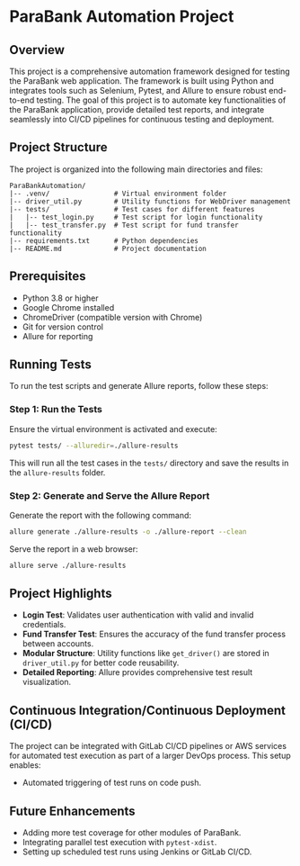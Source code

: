 # ParaBank Automation Project

## Overview
This project is a comprehensive automation framework designed for testing the ParaBank web application. The framework is built using Python and integrates tools such as Selenium, Pytest, and Allure to ensure robust end-to-end testing. The goal of this project is to automate key functionalities of the ParaBank application, provide detailed test reports, and integrate seamlessly into CI/CD pipelines for continuous testing and deployment.

## Project Structure
The project is organized into the following main directories and files:

```
ParaBankAutomation/
|-- .venv/                # Virtual environment folder
|-- driver_util.py        # Utility functions for WebDriver management
|-- tests/                # Test cases for different features
|   |-- test_login.py     # Test script for login functionality
|   |-- test_transfer.py  # Test script for fund transfer functionality
|-- requirements.txt      # Python dependencies
|-- README.md             # Project documentation
```

## Prerequisites
- Python 3.8 or higher
- Google Chrome installed
- ChromeDriver (compatible version with Chrome)
- Git for version control
- Allure for reporting

## Running Tests
To run the test scripts and generate Allure reports, follow these steps:

### Step 1: Run the Tests
Ensure the virtual environment is activated and execute:
```bash
pytest tests/ --alluredir=./allure-results
```
This will run all the test cases in the `tests/` directory and save the results in the `allure-results` folder.

### Step 2: Generate and Serve the Allure Report
Generate the report with the following command:
```bash
allure generate ./allure-results -o ./allure-report --clean
```
Serve the report in a web browser:
```bash
allure serve ./allure-results
```

## Project Highlights
- **Login Test**: Validates user authentication with valid and invalid credentials.
- **Fund Transfer Test**: Ensures the accuracy of the fund transfer process between accounts.
- **Modular Structure**: Utility functions like `get_driver()` are stored in `driver_util.py` for better code reusability.
- **Detailed Reporting**: Allure provides comprehensive test result visualization.

## Continuous Integration/Continuous Deployment (CI/CD)
The project can be integrated with GitLab CI/CD pipelines or AWS services for automated test execution as part of a larger DevOps process. This setup enables:
- Automated triggering of test runs on code push.

## Future Enhancements
- Adding more test coverage for other modules of ParaBank.
- Integrating parallel test execution with `pytest-xdist`.
- Setting up scheduled test runs using Jenkins or GitLab CI/CD.

